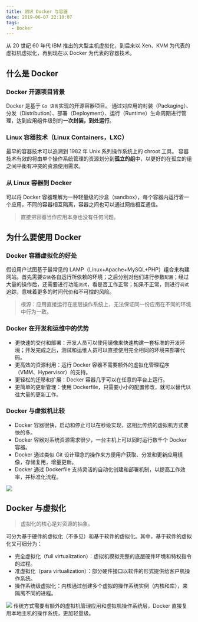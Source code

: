 ```yaml
---
title: 初识 Docker 与容器
date: 2019-06-07 22:10:07
tags:
  - Docker
---
```

从 20 世纪 60 年代 IBM 推出的大型主机虚拟化，到后来以 Xen、KVM 为代表的虚拟机虚拟化，再到现在以 Docker 为代表的容器技术。
## 什么是 Docker
### Docker 开源项目背景
Docker 是基于 `Go 语言`实现的开源容器项目。
通过对应用的封装（Packaging）、分发（Distribution）、部署（Deployment）、运行（Runtime）生命周期进行管理，达到应用组件级别的**一次封装，到处运行**。
### Linux 容器技术（Linux Containers，LXC）
最早的容器技术可以追溯到 1982 年 Unix 系列操作系统上的 chroot 工具。
容器技术有效的将由单个操作系统管理的资源划分到**孤立的组**中，以更好的在孤立的组之间平衡有冲突的资源使用需求。
<!--more-->
### 从 Linux 容器到 Docker
可以将 Docker 容器理解为一种轻量级的沙盒（sandbox），每个容器内运行着一个应用，不同的容器相互隔离，容器之间也可以通过网络相互通信。
> 直接把容器当作应用本身也没有任何问题。

## 为什么要使用 Docker
### Docker 容器虚拟化的好处
假设用户试图基于最常见的 LAMP（Linux+Apache+MySQL+PHP）组合来构建网站。首先需要`安装`各自运行所依赖的环境；之后分别对他们进行参数`配置`；经过大量的操作后，还需要进行功能`测试`，看是否工作正常；如果不正常，则进行`调试`追踪，意味着更多的时间代价和不可控的风险。
> 根源：应用直接运行在底层操作系统上，无法保证同一份应用在不同的环境中行为一致。

### Docker 在开发和运维中的优势
- 更快速的交付和部署：开发人员可以使用镜像来快速构建一套标准的开发环境；开发完成之后，测试和运维人员可以直接使用完全相同的环境来部署代码。
- 更高效的资源利用：运行 Docker 容器不需要额外的虚拟化管理程序（VMM、Hypervisor）的支持。
- 更轻松的迁移和扩展：Docker 容器几乎可以在任意的平台上运行。
- 更简单的更新管理：使用 Dockerfile，只需要小小的配置修改，就可以替代以往大量的更新工作。

### Docker 与虚拟机比较
- Docker 容器很快，启动和停止可以在秒级实现，这相比传统的虚拟机方式要快的多。
- Docker 容器对系统资源需求很少，一台主机上可以同时运行数千个 Docker 容器。
- Docker 通过类似 Git 设计理念的操作来方便用户获取、分发和更新应用镜像，存储复用，增量更新。
- Docker 通过 Dockerfile 支持灵活的自动化创建和部署机制，以提高工作效率，并标准化流程。

![](https://raw.githubusercontent.com/was48i/mPOST/master/Docker/1-1.jpeg)
## Docker 与虚拟化
> 虚拟化的核心是对资源的抽象。

可分为基于硬件的虚拟化（不多见）和基于软件的虚拟化。其中，基于软件的虚拟化又可细分为：
- 完全虚拟化（full virtualization）：虚拟机模拟完整的底层硬件环境和特权指令的过程。
- 准虚拟化（para virtualization）：部分硬件接口以软件的形式提供给客户机操作系统。
- 操作系统级虚拟化：内核通过创建多个虚拟的操作系统实例（内核和库），来隔离不同的进程。

![](https://raw.githubusercontent.com/was48i/mPOST/master/Docker/1-2.jpeg)
传统方式需要有额外的虚拟机管理应用和虚拟机操作系统层，Docker 直接复用本地主机的操作系统，更加轻量级。
